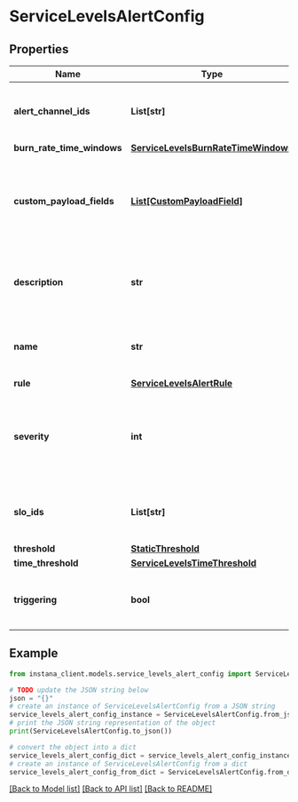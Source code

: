 # ServiceLevelsAlertConfig


## Properties

Name | Type | Description | Notes
------------ | ------------- | ------------- | -------------
**alert_channel_ids** | **List[str]** | This is the list of channel IDs when alert triggered and sent to. | 
**burn_rate_time_windows** | [**ServiceLevelsBurnRateTimeWindows**](ServiceLevelsBurnRateTimeWindows.md) |  | [optional] 
**custom_payload_fields** | [**List[CustomPayloadField]**](CustomPayloadField.md) | This is the custom name and value pairs to be sent along with the alert to the alert channels. | 
**description** | **str** | The description of the alert. It is also the alert message content. | 
**name** | **str** | Name of the Service Levels Smart Alerts Configuration. | 
**rule** | [**ServiceLevelsAlertRule**](ServiceLevelsAlertRule.md) |  | 
**severity** | **int** | This is the severity of the alert. The value can be: &lt;b&gt;5&lt;/b&gt;: warning, &lt;b&gt;10&lt;/b&gt;: critical. | [optional] 
**slo_ids** | **List[str]** | This is the list of SLO configurations related to this alert. | 
**threshold** | [**StaticThreshold**](StaticThreshold.md) |  | 
**time_threshold** | [**ServiceLevelsTimeThreshold**](ServiceLevelsTimeThreshold.md) |  | 
**triggering** | **bool** | Incident flag. If value is true, this alert will become an accident. | [optional] 

## Example

```python
from instana_client.models.service_levels_alert_config import ServiceLevelsAlertConfig

# TODO update the JSON string below
json = "{}"
# create an instance of ServiceLevelsAlertConfig from a JSON string
service_levels_alert_config_instance = ServiceLevelsAlertConfig.from_json(json)
# print the JSON string representation of the object
print(ServiceLevelsAlertConfig.to_json())

# convert the object into a dict
service_levels_alert_config_dict = service_levels_alert_config_instance.to_dict()
# create an instance of ServiceLevelsAlertConfig from a dict
service_levels_alert_config_from_dict = ServiceLevelsAlertConfig.from_dict(service_levels_alert_config_dict)
```
[[Back to Model list]](../README.md#documentation-for-models) [[Back to API list]](../README.md#documentation-for-api-endpoints) [[Back to README]](../README.md)


